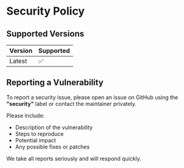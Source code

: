 # Security Policy

## Supported Versions

| Version | Supported |
| ------- | --------- |
| Latest  | ✅        |

## Reporting a Vulnerability

To report a security issue, please open an issue on GitHub using the **"security"** label or contact the maintainer privately.

Please include:
- Description of the vulnerability
- Steps to reproduce
- Potential impact
- Any possible fixes or patches

We take all reports seriously and will respond quickly.
